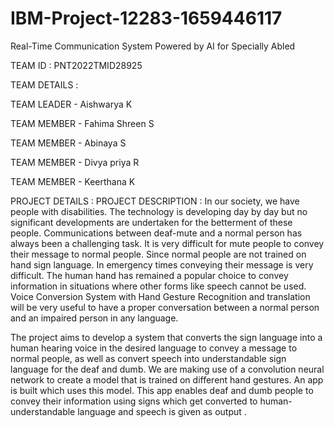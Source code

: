 # IBM-Project-12283-1659446117
Real-Time Communication System Powered by AI for Specially Abled

TEAM ID : PNT2022TMID28925

TEAM DETAILS :

TEAM LEADER   - Aishwarya K

TEAM MEMBER - Fahima Shreen S

TEAM MEMBER - Abinaya S

TEAM MEMBER - Divya priya R

TEAM MEMBER - Keerthana K

PROJECT DETAILS :
PROJECT DESCRIPTION :
    In our society, we have people with disabilities. The technology is developing day by day but no significant developments are undertaken for the betterment of these people. Communications between deaf-mute and a normal person has always been a challenging task. It is very difficult for mute people to convey their message to normal people. Since normal people are not trained on hand sign language. In emergency times conveying their message is very difficult. The human hand has remained a popular choice to convey information in situations where other forms like speech cannot be used. Voice Conversion System with Hand Gesture Recognition and translation will be very useful to have a proper conversation between a normal person and an impaired person in any language.

The project aims to develop a system that converts the sign language into a human hearing voice in the desired language to convey a message to normal people, as well as convert speech into understandable sign language for the deaf and dumb. We are making use of a convolution neural network to create a model that is trained on different hand gestures. An app is built which uses this model. This app enables deaf and dumb people to convey their information using signs which get converted to human-understandable language and speech is given as output
    .
